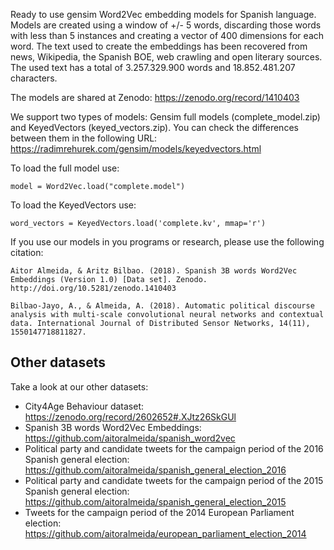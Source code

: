 Ready to use gensim Word2Vec embedding models for Spanish language. Models are created using a window of +/- 5 words, discarding those words with less than 5 instances and creating a vector of 400 dimensions for each word. The text used to create the embeddings has been recovered from news, Wikipedia, the Spanish BOE, web crawling and open literary sources.  The used text has a total of 3.257.329.900 words and 18.852.481.207 characters.

The models are shared at Zenodo: https://zenodo.org/record/1410403

We support two types of models: Gensim full models (complete_model.zip) and KeyedVectors (keyed_vectors.zip). You can check the differences between them in the following URL: https://radimrehurek.com/gensim/models/keyedvectors.html

To load the full model use:
```
model = Word2Vec.load("complete.model")
```

To load the KeyedVectors use:
```
word_vectors = KeyedVectors.load('complete.kv', mmap='r')
```

If you use our models in you programs or research, please use the following citation:
```
Aitor Almeida, & Aritz Bilbao. (2018). Spanish 3B words Word2Vec Embeddings (Version 1.0) [Data set]. Zenodo. http://doi.org/10.5281/zenodo.1410403

Bilbao-Jayo, A., & Almeida, A. (2018). Automatic political discourse analysis with multi-scale convolutional neural networks and contextual data. International Journal of Distributed Sensor Networks, 14(11), 1550147718811827.
```

## Other datasets

Take a look at our other datasets:
* City4Age Behaviour dataset: https://zenodo.org/record/2602652#.XJtz26SkGUl
* Spanish 3B words Word2Vec Embeddings: https://github.com/aitoralmeida/spanish_word2vec
*  Political party and candidate tweets for the campaign period of the 2016 Spanish general election: https://github.com/aitoralmeida/spanish_general_election_2016
*  Political party and candidate tweets for the campaign period of the 2015 Spanish general election: https://github.com/aitoralmeida/spanish_general_election_2015
* Tweets for the campaign period of the 2014 European Parliament election: https://github.com/aitoralmeida/european_parliament_election_2014

